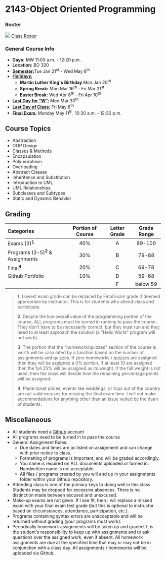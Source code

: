 # 2143-Object Oriented Programming

### Roster
![](https://d3vv6lp55qjaqc.cloudfront.net/items/220B0V0H3c041K2p251Z/google-sheets-16.png?X-CloudApp-Visitor-Id=1094421) [Class Roster](https://docs.google.com/spreadsheets/d/18bmuAJBjV5Yw5tzzXht_Dz1gcwoYvydZgtCaR_nECOw/edit?usp=sharing)


### General Course Info
- __Days:__ MW 11:00 a.m. - 12:20 p.m. 
- __Location:__ BO 320
- [__Semester:__](https://msutexas.edu/registrar/_assets/files/pdfs/acadcal1920.pdf)Tue Jan 21<sup>st</sup> - Wed May 8<sup>th</sup>
- [__Holidays:__](https://msutexas.edu/registrar/_assets/files/pdfs/acadcal1920.pdf)
  - __Martin Luther King's Birthday__ Mon Jan 20<sup>th</sup>
  - __Spring Break:__ Mon Mar 16<sup>th</sup> - Fri Mar 21<sup>st</sup> 
  - __Easter Break:__ Wed Apr 8<sup>th</sup> - Fri Apr 10<sup>th</sup>
- [__Last Day for “W”:__](https://msutexas.edu/registrar/_assets/files/pdfs/acadcal1920.pdf) Mon Mar 30<sup>th</sup>
- [__Last Day of Class:__](https://msutexas.edu/registrar/_assets/files/pdfs/acadcal1920.pdf) Fri May 8<sup>th</sup>
- [__Final Exam:__](https://msutexas.edu/registrar/_assets/files/pdfs/spring20finals.pdf) Monday May 11<sup>th</sup>, 10:30 a.m. - 12:30 p.m.

## Course Topics

- Abstraction
- OOP Design
- Classes & Methods
- Encapsulation
- Polymorphism
- Overloading
- Abstract Classes
- Inheritence and Substitution
- Introduction to UML
- UML Relationships 
- Subclasses and Subtypes
- Static and Dynamic Behavior

## Grading

| Categories                                   | Portion of Course  | Letter Grade | Grade Range  |
| :------------------------------------------- | :---: | :---: | :------: |
| Exams (3)<sup>**1**</sup>                    |  40%  |   A   |  89-100  |
| Programs (3-5)<sup>**2**</sup> & Assignments |  30%  |   B   |  79-88   |
| Final<sup>**4**</sup>                        |  20%  |   C   |  69-78   |
| Github Portfolio                             |  10%  |   D   |  59-68   |
|                                              |       |   F   | below 59 |


>**1**. Lowest exam grade can be replaced by Final Exam grade if deemed appropriate by instructor. This is for students who attend class and participate.
>
>**2**. Despite the low overall value of the programming portion of the course, ALL programs must be turned in running to pass the course.  They don't have to be necessarily correct, but they must run and they need to at least approach the solution (a "Hello World" program will not work). 
>
>**3**. The portion that the "homework/quizzes" section of the course is worth will be calculated by a function based on the number of assignments and quizzes. If zero homeworks / quizzes are assigned then they will be assigned a 0% portion. If at least 10 are assigned then the full 25% will be assigned as its weight. If the full weight is not used, then the class will decide how the remaining percentage points will be assigned. 
>
>**4**. Plane ticket prices, events like weddings, or trips out of the country are not valid excuses for missing the final exam time. I will not make accommodations for anything other than an issue vetted by the dean of students. 


## Miscellaneous

- All students need a [Github](http://github.com) account
- All programs need to be turned in to pass the course
- General Assignment Rules:
    - Due dates and times are as listed on assignment and can change with prior notice to class.
    - Formatting of programs is important, and will be graded accordingly. 
    - You name is required on ALL documents uploaded or turned in. Handwritten name is not acceptable.
    - All files / programs created by you will end up in your assignments folder within your Github repository. 
- Attending class is one of the primary keys to doing well in this class. Students may be dropped for excessive absences. There is no distinction made between excused and unexcused.
- Make-up exams are not given. If I see fit, then I will replace a missed exam with your final exam test grade (but this is optional to instructor based on circumstances, attendance, participation, etc.).
- Programs containing syntax errors are unacceptable and will be returned without grading (your programs must work).
- Periodically homework assignments will be taken up and graded. It is the student's responsibility to keep up with assignments and to ask questions over the assigned work, even if absent. All homework assignments are due at the specified time that may or may not be in conjunction with a class day. All assignments / homeworks will be uploaded via Github.

